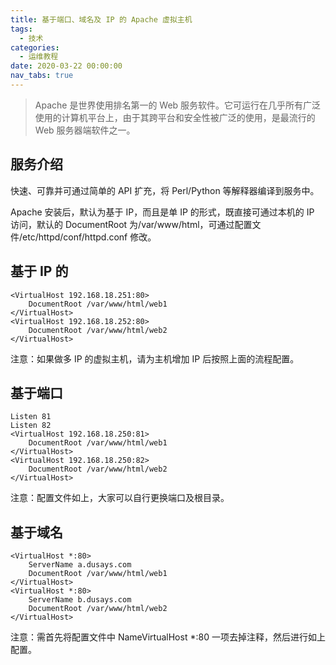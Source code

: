 ```yaml
---
title: 基于端口、域名及 IP 的 Apache 虚拟主机
tags:
  - 技术
categories:
  - 运维教程
date: 2020-03-22 00:00:00
nav_tabs: true
---
```


> Apache 是世界使用排名第一的 Web 服务软件。它可运行在几乎所有广泛使用的计算机平台上，由于其跨平台和安全性被广泛的使用，是最流行的 Web 服务器端软件之一。

<!-- more -->

## 服务介绍

快速、可靠并可通过简单的 API 扩充，将 Perl/Python 等解释器编译到服务中。

Apache 安装后，默认为基于 IP，而且是单 IP 的形式，既直接可通过本机的 IP 访问，默认的 DocumentRoot 为/var/www/html，可通过配置文件/etc/httpd/conf/httpd.conf 修改。

## 基于 IP 的

```
<VirtualHost 192.168.18.251:80>
    DocumentRoot /var/www/html/web1
</VirtualHost>
<VirtualHost 192.168.18.252:80>
    DocumentRoot /var/www/html/web2
</VirtualHost>
```

注意：如果做多 IP 的虚拟主机，请为主机增加 IP 后按照上面的流程配置。

## 基于端口

```
Listen 81
Listen 82
<VirtualHost 192.168.18.250:81>
    DocumentRoot /var/www/html/web1
</VirtualHost>
<VirtualHost 192.168.18.250:82>
    DocumentRoot /var/www/html/web2
</VirtualHost>
```

注意：配置文件如上，大家可以自行更换端口及根目录。

## 基于域名

```
<VirtualHost *:80>  
    ServerName a.dusays.com  
    DocumentRoot /var/www/html/web1  
</VirtualHost>  
<VirtualHost *:80>  
    ServerName b.dusays.com  
    DocumentRoot /var/www/html/web2  
</VirtualHost>
```

注意：需首先将配置文件中 NameVirtualHost *:80 一项去掉注释，然后进行如上配置。

